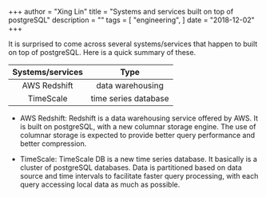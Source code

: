 +++
author = "Xing Lin"
title = "Systems and services built on top of postgreSQL"
description = ""
tags = [
    "engineering",
]
date = "2018-12-02"
+++

It is surprised to come across several systems/services that happen to built on top of postgreSQL. Here is a quick summary of these. 

| Systems/services | Type |
| :------: | :--: |
| AWS Redshift     | data warehousing | 
| TimeScale     | time series database |

* AWS Redshift: Redshift is a data warehousing service offered by AWS. It is built on postgreSQL, with a new columnar storage engine. The use of columnar storage is expected to provide better query performance and better compression. 

* TimeScale: TimeScale DB is a new time series database. It basically is a cluster of postgreSQL databases.   Data is partitioned based on data source and time intervals to facilitate faster query processing, with each query accessing local data as much as possible.   
